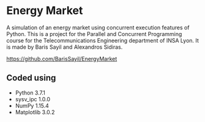 # Energy Market
A simulation of an energy market using concurrent execution features of Python. This is a project for the Parallel and Concurrent Programming course for the Telecommunications Engineering department of INSA Lyon. It is made by Baris Sayil and Alexandros Sidiras.

https://github.com/BarisSayil/EnergyMarket



##  Coded using
                                       
- Python 3.7.1
- sysv_ipc 1.0.0
- NumPy  1.15.4
- Matplotlib 3.0.2
